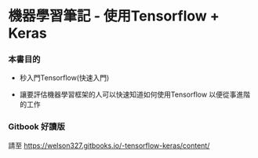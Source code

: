 # 機器學習筆記 - 使用Tensorflow + Keras

### 本書目的

* 秒入門Tensorflow(快速入門)

* 讓要評估機器學習框架的人可以快速知道如何使用Tensorflow
以便從事進階的工作


### Gitbook 好讀版

請至 https://welson327.gitbooks.io/-tensorflow-keras/content/ 